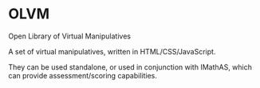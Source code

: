 OLVM
====

Open Library of Virtual Manipulatives

A set of virtual manipulatives, written in HTML/CSS/JavaScript.

They can be used standalone, or used in conjunction with IMathAS, which can provide assessment/scoring capabilities.
